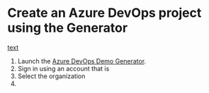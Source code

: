 # Create an Azure DevOps project using the Generator  
[text]([https://[link](https://azuredevopsdemogenerator.azurewebsites.net/)](https://azuredevopsdemogenerator.azurewebsites.net/))


1. Launch the [Azure DevOps Demo Generator](https://azuredevopsdemogenerator.azurewebsites.net/).
2. Sign in using an account that is 
3. Select the organization
4. 